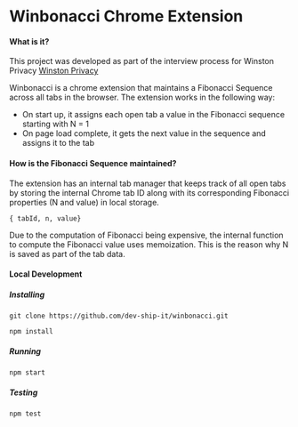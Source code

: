 # Winbonacci Chrome Extension

#### What is it?
This project was developed as part of the interview process for Winston Privacy [Winston Privacy](https://winstonprivacy.com)

Winbonacci is a chrome extension that maintains a Fibonacci Sequence across all tabs in the browser. The extension works in the following way:
* On start up, it assigns each open tab a value in the Fibonacci sequence starting with N = 1
* On page load complete, it gets the next value in the sequence and assigns it to the tab

#### How is the Fibonacci Sequence maintained?
The extension has an internal tab manager that keeps track of all open tabs by storing the internal Chrome tab ID along with its corresponding Fibonacci properties (N and value) in local storage.
```
{ tabId, n, value}
```

Due to the computation of Fibonacci being expensive, the internal function to compute the Fibonacci value uses memoization. This is the reason why N is saved as part of the tab data.

#### Local Development

##### Installing
```git clone https://github.com/dev-ship-it/winbonacci.git```

```npm install```

##### Running
```npm start```

##### Testing
```npm test```

